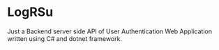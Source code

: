 # LogRSu
Just a Backend server side API of User Authentication Web Application written using C# and dotnet framework.

